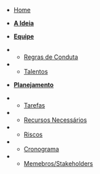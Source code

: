 
* [Home](/ "Filmood")
* [**A Ideia**](/ideia/ "A Ideia do Projeto")

* [**Equipe**](/equipe/ "Equipe")
* * [Regras de Conduta](equipe/regrasConduta.md "Regras")
* * [Talentos](equipe/talentos.md "Do você precisa?")

* [**Planejamento**](/planejamento/ "Planejamento")
* * [Tarefas](planejamento/tarefas.md "Tarefas")
* * [Recursos Necessários](planejamento/recursos.md "Recursos")
* * [Riscos](planejamento/riscos.md "Riscos")
* * [Cronograma](planejamento/cronograma.md "Cronograma")
* * [Memebros/Stakeholders](planejamento/stakeholders.md "Stakeholders")
